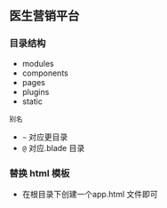 ## 医生营销平台

### 目录结构

- modules
- components
- pages
- plugins
- static

`别名`

- `~` 对应更目录
- `@` 对应.blade 目录

### 替换 html 模板

- 在根目录下创建一个app.html 文件即可
